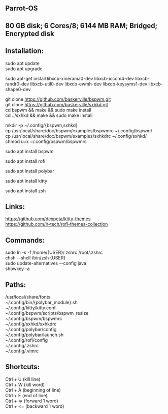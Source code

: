 ## Parrot-OS  
## 80 GB disk; 6 Cores/8; 6144 MB RAM; Bridged; Encrypted disk  

## Installation:  
sudo apt update  
sudo apt upgrade  

sudo apt-get install libxcb-xinerama0-dev libxcb-icccm4-dev libxcb-randr0-dev libxcb-util0-dev libxcb-ewmh-dev libxcb-keysyms1-dev libxcb-shape0-dev  

git clone https://github.com/baskerville/bspwm.git  
git clone https://github.com/baskerville/sxhkd.git  
cd bspwm && make && sudo make install  
cd ../sxhkd && make && sudo make install  

mkdir -p ~/.config/{bspwm,sxhkd}  
cp /usr/local/share/doc/bspwm/examples/bspwmrc ~/.config/bspwm/  
cp /usr/local/share/doc/bspwm/examples/sxhkdrc ~/.config/sxhkd/  
chmod u+x ~/.config/bspwm/bspwmrc  

sudo apt install bspwm  

sudo apt install rofi  

sudo apt install polybar  

sudo apt install kitty  

sudo apt install zsh  

## Links:  
https://github.com/dexpota/kitty-themes  
https://github.com/lr-tech/rofi-themes-collection  

## Commands:  
sudo ln -s -f /home/{USER}/.zshrc /root/.zshrc  
chsh --shell /bin/zsh {USER}  
sudo update-alternatives --config java  
showkey -a  

## Paths:  
/usr/local/share/fonts  
~/.config/bin/{polybar_module}.sh  
~/.config/kitty/kitty.conf  
~/.config/bspwm/scripts/bspwm_resize  
~/.config/bspwm/bspwmrc  
~/.config/sxhkd/sxhkdrc  
~/.config/polybar/config  
~/.config/polybar/launch.sh  
~/.config/rofi/config  
~/.config/.zshrc  
~/.config/.vimrc  

## Shortcuts:  
Ctrl + U        (kill line)  
Ctrl + W        (kill word)  
Ctrl + A        (beginning of line)  
Ctrl + E        (end of line)  
Ctrl + =>       (forward 1 word)  
Ctrl + <=       (backward 1 word)  
